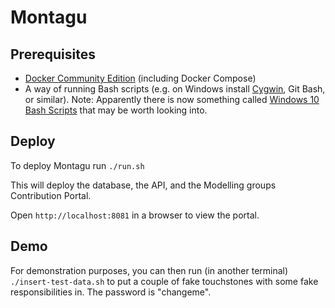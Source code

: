 # Montagu
## Prerequisites
* [Docker Community Edition](https://docs.docker.com/engine/installation/) (including Docker Compose)
* A way of running Bash scripts (e.g. on Windows install [Cygwin](https://www.cygwin.com/), Git Bash, or similar). Note: Apparently there is now something called [Windows 10 Bash Scripts](https://www.howtogeek.com/249966/how-to-install-and-use-the-linux-bash-shell-on-windows-10/) that may be worth looking into.

## Deploy
To deploy Montagu run `./run.sh`

This will deploy the database, the API, and the Modelling groups Contribution Portal.

Open `http://localhost:8081` in a browser to view the portal.

## Demo
For demonstration purposes, you can then run (in another terminal) `./insert-test-data.sh` to put a couple of fake touchstones with some fake responsibilities in. The password is "changeme".
